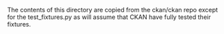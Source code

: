 The contents of this directory are copied from the ckan/ckan repo except for the test_fixtures.py as will assume that CKAN have fully tested their fixtures.
